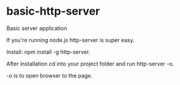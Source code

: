# basic-http-server
Basic server application

If you're running node.js http-server is super easy. 

Install: npm install -g http-server. 

After installation cd into your project folder and run http-server -o. 

-o is to open browser to the page.
